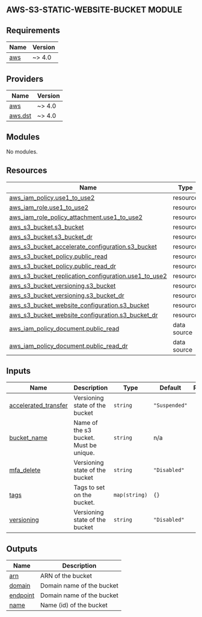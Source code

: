 AWS-S3-STATIC-WEBSITE-BUCKET MODULE
---
<!-- BEGIN_TF_DOCS -->
## Requirements

| Name | Version |
|------|---------|
| <a name="requirement_aws"></a> [aws](#requirement\_aws) | ~> 4.0 |

## Providers

| Name | Version |
|------|---------|
| <a name="provider_aws"></a> [aws](#provider\_aws) | ~> 4.0 |
| <a name="provider_aws.dst"></a> [aws.dst](#provider\_aws.dst) | ~> 4.0 |

## Modules

No modules.

## Resources

| Name | Type |
|------|------|
| [aws_iam_policy.use1_to_use2](https://registry.terraform.io/providers/hashicorp/aws/latest/docs/resources/iam_policy) | resource |
| [aws_iam_role.use1_to_use2](https://registry.terraform.io/providers/hashicorp/aws/latest/docs/resources/iam_role) | resource |
| [aws_iam_role_policy_attachment.use1_to_use2](https://registry.terraform.io/providers/hashicorp/aws/latest/docs/resources/iam_role_policy_attachment) | resource |
| [aws_s3_bucket.s3_bucket](https://registry.terraform.io/providers/hashicorp/aws/latest/docs/resources/s3_bucket) | resource |
| [aws_s3_bucket.s3_bucket_dr](https://registry.terraform.io/providers/hashicorp/aws/latest/docs/resources/s3_bucket) | resource |
| [aws_s3_bucket_accelerate_configuration.s3_bucket](https://registry.terraform.io/providers/hashicorp/aws/latest/docs/resources/s3_bucket_accelerate_configuration) | resource |
| [aws_s3_bucket_policy.public_read](https://registry.terraform.io/providers/hashicorp/aws/latest/docs/resources/s3_bucket_policy) | resource |
| [aws_s3_bucket_policy.public_read_dr](https://registry.terraform.io/providers/hashicorp/aws/latest/docs/resources/s3_bucket_policy) | resource |
| [aws_s3_bucket_replication_configuration.use1_to_use2](https://registry.terraform.io/providers/hashicorp/aws/latest/docs/resources/s3_bucket_replication_configuration) | resource |
| [aws_s3_bucket_versioning.s3_bucket](https://registry.terraform.io/providers/hashicorp/aws/latest/docs/resources/s3_bucket_versioning) | resource |
| [aws_s3_bucket_versioning.s3_bucket_dr](https://registry.terraform.io/providers/hashicorp/aws/latest/docs/resources/s3_bucket_versioning) | resource |
| [aws_s3_bucket_website_configuration.s3_bucket](https://registry.terraform.io/providers/hashicorp/aws/latest/docs/resources/s3_bucket_website_configuration) | resource |
| [aws_s3_bucket_website_configuration.s3_bucket_dr](https://registry.terraform.io/providers/hashicorp/aws/latest/docs/resources/s3_bucket_website_configuration) | resource |
| [aws_iam_policy_document.public_read](https://registry.terraform.io/providers/hashicorp/aws/latest/docs/data-sources/iam_policy_document) | data source |
| [aws_iam_policy_document.public_read_dr](https://registry.terraform.io/providers/hashicorp/aws/latest/docs/data-sources/iam_policy_document) | data source |

## Inputs

| Name | Description | Type | Default | Required |
|------|-------------|------|---------|:--------:|
| <a name="input_accelerated_transfer"></a> [accelerated\_transfer](#input\_accelerated\_transfer) | Versioning state of the bucket | `string` | `"Suspended"` | no |
| <a name="input_bucket_name"></a> [bucket\_name](#input\_bucket\_name) | Name of the s3 bucket. Must be unique. | `string` | n/a | yes |
| <a name="input_mfa_delete"></a> [mfa\_delete](#input\_mfa\_delete) | Versioning state of the bucket | `string` | `"Disabled"` | no |
| <a name="input_tags"></a> [tags](#input\_tags) | Tags to set on the bucket. | `map(string)` | `{}` | no |
| <a name="input_versioning"></a> [versioning](#input\_versioning) | Versioning state of the bucket | `string` | `"Disabled"` | no |

## Outputs

| Name | Description |
|------|-------------|
| <a name="output_arn"></a> [arn](#output\_arn) | ARN of the bucket |
| <a name="output_domain"></a> [domain](#output\_domain) | Domain name of the bucket |
| <a name="output_endpoint"></a> [endpoint](#output\_endpoint) | Domain name of the bucket |
| <a name="output_name"></a> [name](#output\_name) | Name (id) of the bucket |
<!-- END_TF_DOCS -->